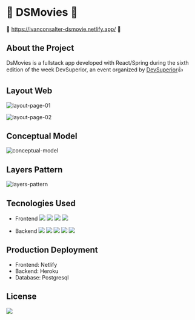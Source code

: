 # :rocket: DSMovies :rocket:

:eyes: https://ivanconsalter-dsmovie.netlify.app/ :eyes:

## About the Project

DsMovies is a fullstack app developed with React/Spring during the sixth edition of the week DevSuperior, an event organized by [DevSuperior](https://devsuperior.com.br/):+1:

## Layout Web
![layout-page-01](https://user-images.githubusercontent.com/50461475/149779472-87de5332-9a29-4900-ad2a-b306a2219f0b.png)

![layout-page-02](https://user-images.githubusercontent.com/50461475/149779474-65403f41-4470-4ac7-a8b3-b5074ec57f0c.png)

## Conceptual Model
![conceptual-model](https://user-images.githubusercontent.com/50461475/149779464-c0edad9f-5be6-43ab-aeef-cef20d180478.png)

## Layers Pattern
![layers-pattern](https://user-images.githubusercontent.com/50461475/149779469-c4ed6934-da44-4181-a52c-dbdef217fcd2.png)

## Tecnologies Used

* Frontend
![](https://img.shields.io/badge/-HTML-%23ec6231)
![](https://img.shields.io/badge/-CSS-%23264de4)
![](https://img.shields.io/badge/-TypeScript-%23007acc)
![](https://img.shields.io/badge/-React-%2361dbfb)

* Backend
![](https://img.shields.io/badge/-JAVA-%23f89820)
![](https://img.shields.io/badge/-Spring%20Boot-%236bb536)
![](https://img.shields.io/badge/-JPA-%235382a1)
![](https://img.shields.io/badge/-H2-%235a5539)
![](https://img.shields.io/badge/-Maven-%23fd8664)


## Production Deployment

* Frontend: Netlify
* Backend: Heroku
* Database: Postgresql


## License

![](https://img.shields.io/badge/license-MIT-lightgreen)